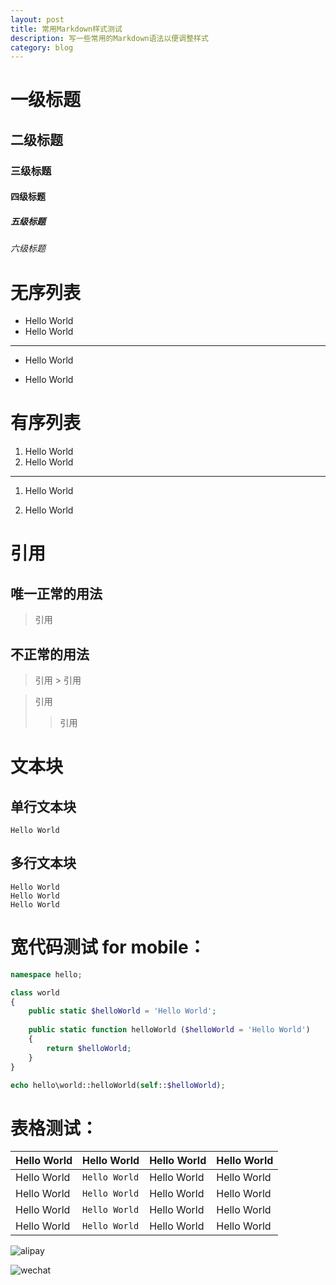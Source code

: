 ```yaml
---
layout: post
title: 常用Markdown样式测试
description: 写一些常用的Markdown语法以便调整样式
category: blog
---
```


# 一级标题

## 二级标题

### 三级标题

#### 四级标题

##### 五级标题

###### 六级标题

# 无序列表

* Hello World
* Hello World

---

* Hello World

* Hello World

# 有序列表

1. Hello World
2. Hello World

---

1. Hello World

2. Hello World

# 引用

## 唯一正常的用法

> 引用

## 不正常的用法

> 引用 > 引用

> 引用
> > 引用

# 文本块

## 单行文本块

    Hello World

## 多行文本块

    Hello World
    Hello World
    Hello World

# 宽代码测试 for mobile：

```php
namespace hello;

class world
{
    public static $helloWorld = 'Hello World';
    
    public static function helloWorld ($helloWorld = 'Hello World')
    {
        return $helloWorld;
    }
}

echo hello\world::helloWorld(self::$helloWorld);
```

# 表格测试：

| Hello World | Hello World | Hello World | Hello World |
|---|---|---|---|
| Hello World | `Hello World` | Hello World | Hello World |
| Hello World | `Hello World` | Hello World | Hello World |
| Hello World | `Hello World` | Hello World | Hello World |
| Hello World | `Hello World` | Hello World | Hello World |

![alipay](https://raw.githubusercontent.com/hubeiwei/laohu-yii2/master/web/ali_pay.jpg "支付宝")

![wechat](https://raw.githubusercontent.com/hubeiwei/laohu-yii2/master/web/wechat_pay.png "微信")
